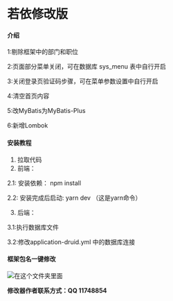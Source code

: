 # 若依修改版

#### 介绍

1:剔除框架中的部门和职位

2:页面部分菜单关闭，可在数据库 sys_menu 表中自行开启

3:关闭登录页验证码步骤，可在菜单参数设置中自行开启

4:清空首页内容

5:改MyBatis为MyBatis-Plus

6:新增Lombok


#### 安装教程

1.  拉取代码
2.  前端：

2.1: 安装依赖： npm install

2.2: 安装完成后启动: yarn dev  （这是yarn命令）

3.  后端：

3.1:执行数据库文件

3.2:修改application-druid.yml 中的数据库连接 


#### 框架包名一键修改

![在这个文件夹里面](image.png)

 **修改器作者联系方式：QQ 11748854** 
